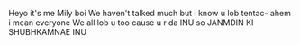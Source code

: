Heyo it's me Mily boi 
We haven't talked much but i know u lob tentac- ahem i mean everyone
We all lob u too cause u r da INU so JANMDIN KI SHUBHKAMNAE INU
